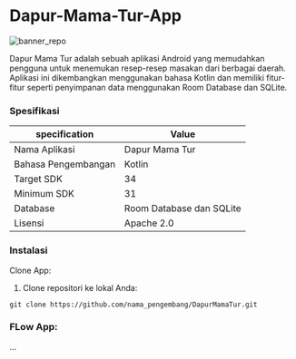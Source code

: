 # Dapur-Mama-Tur-App
![banner_repo](https://github.com/MFaisal00359/dapur-mama-tur-app/assets/72732958/c74873aa-3a62-4ba1-90ec-331aad8baa54)

Dapur Mama Tur adalah sebuah aplikasi Android yang memudahkan pengguna untuk menemukan resep-resep masakan dari berbagai daerah. Aplikasi ini dikembangkan menggunakan bahasa Kotlin dan memiliki fitur-fitur seperti penyimpanan data menggunakan Room Database dan SQLite.

### Spesifikasi

| specification          | Value          |
|------------------------|----------------|
| Nama Aplikasi          | Dapur Mama Tur |
| Bahasa Pengembangan    | Kotlin         |
| Target SDK             | 34             |
| Minimum SDK            | 31             |
| Database               | Room Database dan SQLite |
| Lisensi                | Apache 2.0     |

### Instalasi

Clone App:

1. Clone repositori ke lokal Anda:

```
git clone https://github.com/nama_pengembang/DapurMamaTur.git
```

### FLow App:

...
